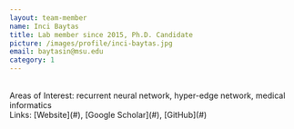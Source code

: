 ```yaml
---
layout: team-member
name: Inci Baytas
title: Lab member since 2015, Ph.D. Candidate
picture: /images/profile/inci-baytas.jpg
email: baytasin@msu.edu
category: 1
---
```


<br/>
Areas of Interest: recurrent neural network, hyper-edge network, medical informatics
<br/>
Links: [Website](#), [Google Scholar](#), [GitHub](#)